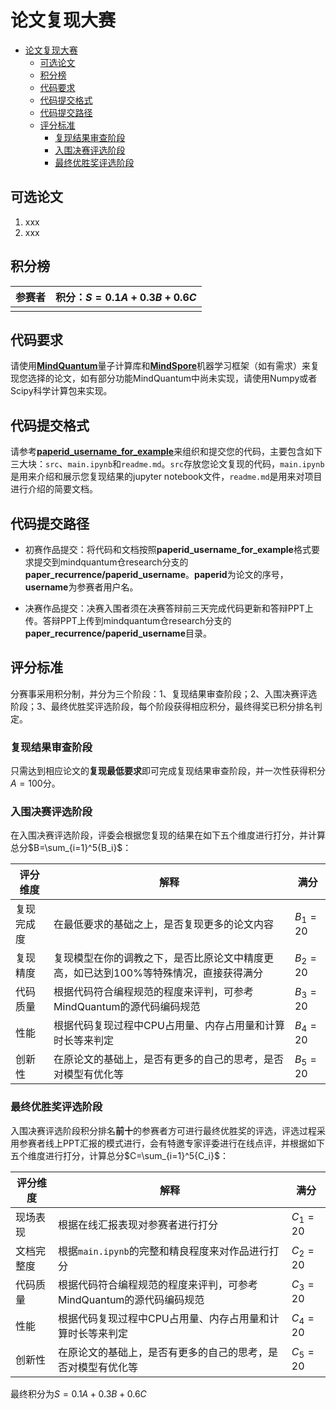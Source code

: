 # 论文复现大赛

- [论文复现大赛](#论文复现大赛)
  - [可选论文](#可选论文)
  - [积分榜](#积分榜)
  - [代码要求](#代码要求)
  - [代码提交格式](#代码提交格式)
  - [代码提交路径](#代码提交路径)
  - [评分标准](#评分标准)
    - [复现结果审查阶段](#复现结果审查阶段)
    - [入围决赛评选阶段](#入围决赛评选阶段)
    - [最终优胜奖评选阶段](#最终优胜奖评选阶段)

## 可选论文

1. xxx
2. xxx

## 积分榜

|参赛者|积分：$S=0.1A+0.3B+0.6C$|
|-|-|
|||

## 代码要求

请使用[**MindQuantum**](https://gitee.com/mindspore/mindquantum)量子计算库和[**MindSpore**](https://www.mindspore.cn/install)机器学习框架（如有需求）来复现您选择的论文，如有部分功能MindQuantum中尚未实现，请使用Numpy或者Scipy科学计算包来实现。

## 代码提交格式

请参考[**paperid_username_for_example**](https://gitee.com/mindspore/mindquantum/tree/research/paper_recurrence/paperid_username_for_example)来组织和提交您的代码，主要包含如下三大块：`src`、`main.ipynb`和`readme.md`。`src`存放您论文复现的代码，`main.ipynb`是用来介绍和展示您复现结果的jupyter notebook文件，`readme.md`是用来对项目进行介绍的简要文档。

## 代码提交路径

- 初赛作品提交：将代码和文档按照**paperid_username_for_example**格式要求提交到mindquantum仓research分支的**paper_recurrence/paperid_username**。**paperid**为论文的序号，**username**为参赛者用户名。

- 决赛作品提交：决赛入围者须在决赛答辩前三天完成代码更新和答辩PPT上传。答辩PPT上传到mindquantum仓research分支的**paper_recurrence/paperid_username**目录。

## 评分标准

分赛事采用积分制，并分为三个阶段：1、复现结果审查阶段；2、入围决赛评选阶段；3、最终优胜奖评选阶段，每个阶段获得相应积分，最终得奖已积分排名判定。

### 复现结果审查阶段

只需达到相应论文的**复现最低要求**即可完成复现结果审查阶段，并一次性获得积分$A=100$分。

### 入围决赛评选阶段

在入围决赛评选阶段，评委会根据您复现的结果在如下五个维度进行打分，并计算总分$B=\sum_{i=1}^5{B_i}$：

|评分维度|解释|满分|
|-|-|-|
|复现完成度|在最低要求的基础之上，是否复现更多的论文内容|$B_1=20$|
|复现精度|复现模型在你的调教之下，是否比原论文中精度更高，如已达到100%等特殊情况，直接获得满分|$B_2=20$|
|代码质量|根据代码符合编程规范的程度来评判，可参考MindQuantum的源代码编码规范|$B_3=20$|
|性能|根据代码复现过程中CPU占用量、内存占用量和计算时长等来判定|$B_4=20$|
|创新性|在原论文的基础上，是否有更多的自己的思考，是否对模型有优化等|$B_5=20$|

### 最终优胜奖评选阶段

入围决赛评选阶段积分排名**前十**的参赛者方可进行最终优胜奖的评选，评选过程采用参赛者线上PPT汇报的模式进行，会有特邀专家评委进行在线点评，并根据如下五个维度进行打分，计算总分$C=\sum_{i=1}^5{C_i}$：

|评分维度|解释|满分|
|-|-|-|
|现场表现|根据在线汇报表现对参赛者进行打分|$C_1=20$|
|文档完整度|根据`main.ipynb`的完整和精良程度来对作品进行打分|$C_2=20$|
|代码质量|根据代码符合编程规范的程度来评判，可参考MindQuantum的源代码编码规范|$C_3=20$|
|性能|根据代码复现过程中CPU占用量、内存占用量和计算时长等来判定|$C_4=20$|
|创新性|在原论文的基础上，是否有更多的自己的思考，是否对模型有优化等|$C_5=20$|

最终积分为$S=0.1A+0.3B+0.6C$
